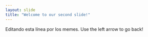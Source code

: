 ```yaml
---
layout: slide
title: "Welcome to our second slide!"
---
```

Editando esta línea por los memes.
Use the left arrow to go back!
